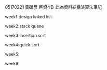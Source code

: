 05170221
黃碩彥 
巨資4Ｂ 
此為資料結構演算法筆記

week1:design linked list 



week2:stack quene



week3:insertion sort  
 
 
 
week4:quick sort




week5:



week6:
